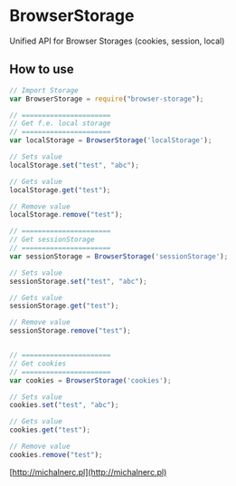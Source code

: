 # BrowserStorage
Unified API for Browser Storages (cookies, session, local)
## How to use

```javascript
// Import Storage
var BrowserStorage = require("browser-storage");

// ======================
// Get f.e. local storage
// ======================
var localStorage = BrowserStorage('localStorage');

// Sets value
localStorage.set("test", "abc");

// Gets value
localStorage.get("test");

// Remove value
localStorage.remove("test");

// ======================
// Get sessionStorage
// ======================
var sessionStorage = BrowserStorage('sessionStorage');

// Sets value
sessionStorage.set("test", "abc");

// Gets value
sessionStorage.get("test");

// Remove value
sessionStorage.remove("test");


// ======================
// Get cookies
// ======================
var cookies = BrowserStorage('cookies');

// Sets value
cookies.set("test", "abc");

// Gets value
cookies.get("test");

// Remove value
cookies.remove("test");

```



[http://michalnerc.pl](http://michalnerc.pl)
